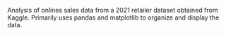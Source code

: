 Analysis of onlines sales data from a 2021 retailer dataset obtained from Kaggle. 
Primarily uses pandas and matplotlib to organize and display the data.
